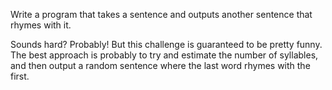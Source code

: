 Write a program that takes a sentence and outputs another sentence that rhymes with it.

Sounds hard?  Probably!  But this challenge is guaranteed to be pretty funny.  The best approach
is probably to try and estimate the number of syllables, and then output a random sentence
where the last word rhymes with the first.
